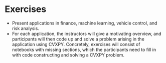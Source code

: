 # Exercises

* Present applications in finance, machine learning, vehicle control, and risk analysis.
* For each application, the instructors will give a motivating overview, and participants will then code up and solve
  a problem arising in the application using CVXPY. Concretely, exercises will consist of notebooks with missing
  sections, which the participants need to fill in with code constructing and solving a CVXPY problem.

```{tableofcontents}
```
